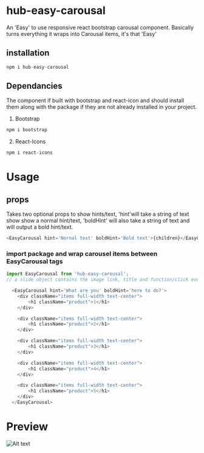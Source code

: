 # hub-easy-carousal

An 'Easy' to use responsive react bootstrap carousal component. Basically turns everything it wraps into Carousal items, it's that 'Easy'



## installation
```javascript
npm i hub-easy-carousal
```

## Dependancies

The component if built with bootstrap and react-icon and should install them along with the package if they are not already installed in your project.

1. Bootstrap
```javascript
npm i bootstrap
```
2. React-Icons
```javascript
npm i react-icons
```



# Usage

## props

Takes two optional props to show hints/text, 'hint'will take a string of text show show a normal hint/text, 'boldHint' will also take a string of text and will output a <bold>bold</bold> hint/text.

```javascript
<EasyCarousal hint='Nornal text' boldHint='Bold text'>{children}</EasyCarousal>
```

### import package and wrap carousel items between EasyCarousal tags
```javascript
import EasyCarousal from 'hub-easy-carousal';
// a slide object contains the image link, title and function/click event for when a user clicks on a card

  <EasyCarousal hint='What are you' boldHint='here to do?'>
    <div className="items full-width text-center">
        <h1 className="product">1</h1>      
    </div>

    <div className="items full-width text-center">
        <h1 className="product">2</h1>      
    </div>

    <div className="items full-width text-center">
        <h1 className="product">3</h1>      
    </div>

    <div className="items full-width text-center">
        <h1 className="product">4</h1>      
    </div>

    <div className="items full-width text-center">
        <h1 className="product">5</h1>      
    </div>
  </EasyCarousal>

```

# Preview

![Alt text](https://i.imgur.com/MF3u2mS.png)
